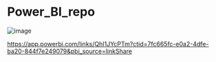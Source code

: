 # Power_BI_repo

![image](https://github.com/user-attachments/assets/2bb9604e-6d57-4360-a933-c9bd6491ed65)


https://app.powerbi.com/links/QhI1JYcPTm?ctid=7fc665fc-e0a2-4dfe-ba20-844f7e249079&pbi_source=linkShare

